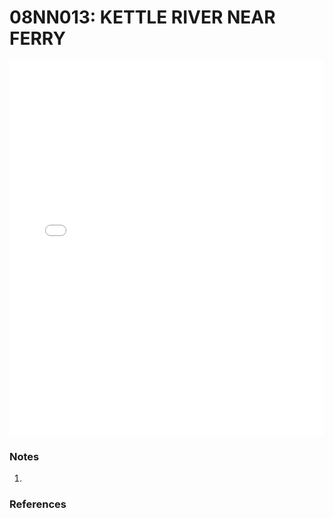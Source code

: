 # 08NN013: KETTLE RIVER NEAR FERRY

<iframe src="/_static/stations/08NN013_fdc.html" width="100%" height="600" frameborder="0"></iframe>

### Notes
1. 

### References

